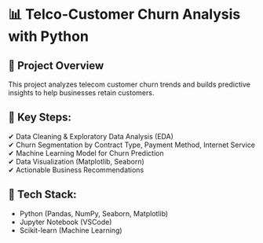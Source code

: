 # 📊 Telco-Customer Churn Analysis with Python

## 🔹 Project Overview
This project analyzes telecom customer churn trends and builds predictive insights to help businesses retain customers. 

## 🔹 Key Steps:
✔ Data Cleaning & Exploratory Data Analysis (EDA)  
✔ Churn Segmentation by Contract Type, Payment Method, Internet Service  
✔ Machine Learning Model for Churn Prediction  
✔ Data Visualization (Matplotlib, Seaborn)  
✔ Actionable Business Recommendations  

## 🔹 Tech Stack:
- Python (Pandas, NumPy, Seaborn, Matplotlib)
- Jupyter Notebook (VSCode)
- Scikit-learn (Machine Learning)
